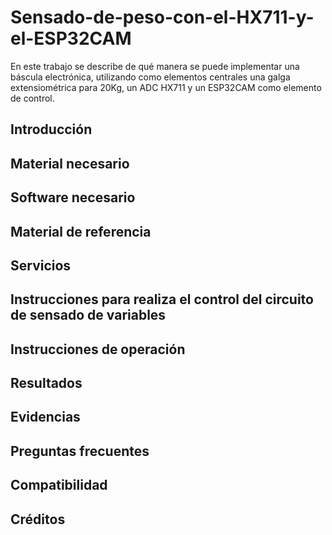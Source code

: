 # Sensado-de-peso-con-el-HX711-y-el-ESP32CAM
En este trabajo se describe de qué manera se puede implementar una báscula electrónica, utilizando como elementos centrales una galga extensiométrica para 20Kg, un ADC HX711 y un ESP32CAM como elemento de control.


## Introducción

## Material necesario


## Software necesario

## Material de referencia

## Servicios

## Instrucciones para realiza el control del circuito de sensado de variables

## Instrucciones de operación

## Resultados

## Evidencias

## Preguntas frecuentes

## Compatibilidad

## Créditos
